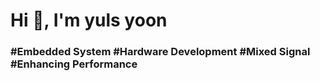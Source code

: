 <h1 align="left">Hi 👋, I'm yuls yoon</h1>
<h3 align="left">#Embedded System #Hardware Development #Mixed Signal #Enhancing Performance </h3>

</p>



